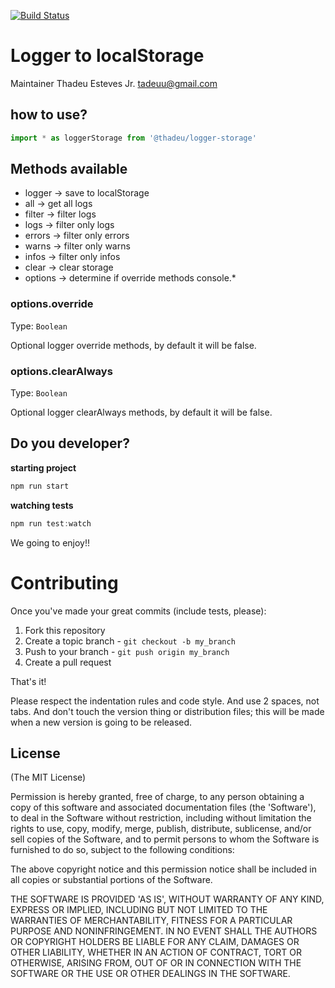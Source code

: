 [![Build Status](https://travis-ci.org/thadeu/logger-storage.svg?branch=master)](https://travis-ci.org/thadeu/logger-storage)

# Logger to localStorage

Maintainer Thadeu Esteves Jr. <tadeuu@gmail.com>

## how to use?

```js
import * as loggerStorage from '@thadeu/logger-storage'
```

## Methods available

* logger -> save to localStorage
* all -> get all logs
* filter -> filter logs
* logs -> filter only logs
* errors -> filter only errors
* warns -> filter only warns
* infos -> filter only infos
* clear -> clear storage
* options -> determine if override methods console.*

### options.override

Type: `Boolean`

Optional logger override methods, by default it will be false.

### options.clearAlways

Type: `Boolean`

Optional logger clearAlways methods, by default it will be false.

## Do you developer?

**starting project**

```js
npm run start
```

**watching tests**

```js
npm run test:watch
```

We going to enjoy!!

# Contributing

Once you've made your great commits (include tests, please):

1. Fork this repository
2. Create a topic branch - `git checkout -b my_branch`
3. Push to your branch - `git push origin my_branch`
4. Create a pull request

That's it!

Please respect the indentation rules and code style. And use 2 spaces, not tabs. And don't touch the version thing or distribution files; this will be made when a new version is going to be released.

## License
(The MIT License)

Permission is hereby granted, free of charge, to any person obtaining a copy of this software and associated documentation files (the 'Software'), to deal in the Software without restriction, including without limitation the rights to use, copy, modify, merge, publish, distribute, sublicense, and/or sell copies of the Software, and to permit persons to whom the Software is furnished to do so, subject to the following conditions:

The above copyright notice and this permission notice shall be included in all copies or substantial portions of the Software.

THE SOFTWARE IS PROVIDED 'AS IS', WITHOUT WARRANTY OF ANY KIND, EXPRESS OR IMPLIED, INCLUDING BUT NOT LIMITED TO THE WARRANTIES OF MERCHANTABILITY, FITNESS FOR A PARTICULAR PURPOSE AND NONINFRINGEMENT. IN NO EVENT SHALL THE AUTHORS OR COPYRIGHT HOLDERS BE LIABLE FOR ANY CLAIM, DAMAGES OR OTHER LIABILITY, WHETHER IN AN ACTION OF CONTRACT, TORT OR OTHERWISE, ARISING FROM, OUT OF OR IN CONNECTION WITH THE SOFTWARE OR THE USE OR OTHER DEALINGS IN THE SOFTWARE.
